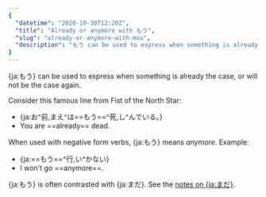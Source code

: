 ```yaml
---
{
  "datetime": "2020-10-30T12:20Z",
  "title": "Already or anymore with もう",
  "slug": "already-or-anymore-with-mou",
  "description": "もう can be used to express when something is already the case, or will not be the case again."
}
---
```

{ja:もう} can be used to express when something is already the
case, or will not be the case again.

Consider this famous line from Fist of the North Star:

- {ja:お^前,まえ^は==もう==^死,し^んでいる。}
- You are ==already== dead.

When used with negative form verbs, {ja:もう} means _anymore_. Example:

- {ja:==もう==^行,い^かない}
- I won't go ==anymore==.

{ja:もう} is often contrasted with {ja:まだ}.
See the [notes on {ja:まだ}](not-yet-or-still-with-mada).
